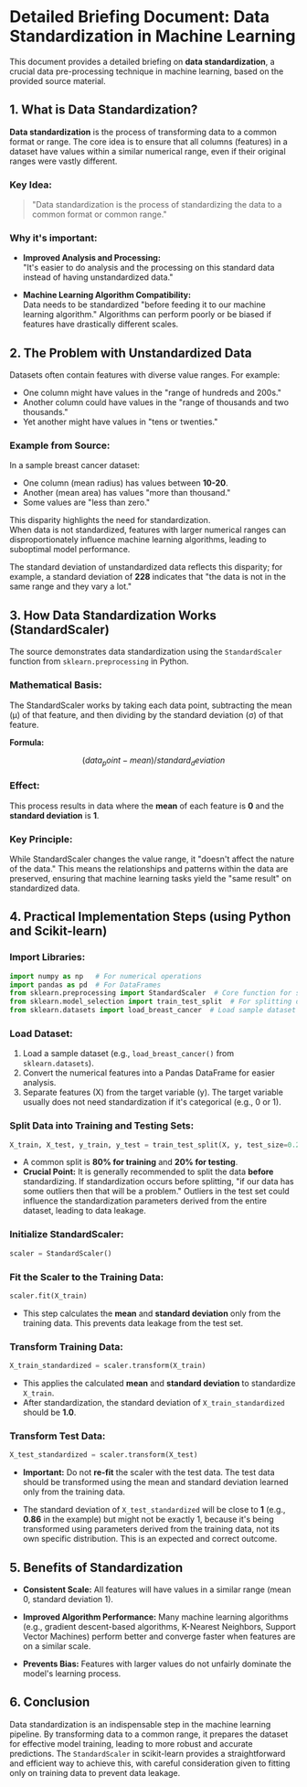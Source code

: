 
# Detailed Briefing Document: Data Standardization in Machine Learning

This document provides a detailed briefing on **data standardization**, a crucial data pre-processing technique in machine learning, based on the provided source material.

## 1. What is Data Standardization?

**Data standardization** is the process of transforming data to a common format or range. The core idea is to ensure that all columns (features) in a dataset have values within a similar numerical range, even if their original ranges were vastly different.

### Key Idea:
> "Data standardization is the process of standardizing the data to a common format or common range."

### Why it's important:

- **Improved Analysis and Processing:**  
  "It's easier to do analysis and the processing on this standard data instead of having unstandardized data."
  
- **Machine Learning Algorithm Compatibility:**  
  Data needs to be standardized "before feeding it to our machine learning algorithm." Algorithms can perform poorly or be biased if features have drastically different scales.

## 2. The Problem with Unstandardized Data

Datasets often contain features with diverse value ranges. For example:

- One column might have values in the "range of hundreds and 200s."
- Another column could have values in the "range of thousands and two thousands."
- Yet another might have values in "tens or twenties."

### Example from Source:
In a sample breast cancer dataset:
- One column (mean radius) has values between **10-20**.
- Another (mean area) has values "more than thousand."
- Some values are "less than zero."

This disparity highlights the need for standardization.  
When data is not standardized, features with larger numerical ranges can disproportionately influence machine learning algorithms, leading to suboptimal model performance.

The standard deviation of unstandardized data reflects this disparity; for example, a standard deviation of **228** indicates that "the data is not in the same range and they vary a lot."

## 3. How Data Standardization Works (StandardScaler)

The source demonstrates data standardization using the `StandardScaler` function from `sklearn.preprocessing` in Python.

### Mathematical Basis:
The StandardScaler works by taking each data point, subtracting the mean (μ) of that feature, and then dividing by the standard deviation (σ) of that feature.

**Formula:**
```math
(data_point - mean) / standard_deviation
````

### Effect:

This process results in data where the **mean** of each feature is **0** and the **standard deviation** is **1**.

### Key Principle:

While StandardScaler changes the value range, it "doesn't affect the nature of the data." This means the relationships and patterns within the data are preserved, ensuring that machine learning tasks yield the "same result" on standardized data.

## 4. Practical Implementation Steps (using Python and Scikit-learn)

### Import Libraries:

```python
import numpy as np   # For numerical operations
import pandas as pd  # For DataFrames
from sklearn.preprocessing import StandardScaler  # Core function for standardization
from sklearn.model_selection import train_test_split  # For splitting data
from sklearn.datasets import load_breast_cancer  # Load sample dataset
```

### Load Dataset:

1. Load a sample dataset (e.g., `load_breast_cancer()` from `sklearn.datasets`).
2. Convert the numerical features into a Pandas DataFrame for easier analysis.
3. Separate features (X) from the target variable (y). The target variable usually does not need standardization if it's categorical (e.g., 0 or 1).

### Split Data into Training and Testing Sets:

```python
X_train, X_test, y_train, y_test = train_test_split(X, y, test_size=0.2)
```

* A common split is **80% for training** and **20% for testing**.
* **Crucial Point:** It is generally recommended to split the data **before** standardizing. If standardization occurs before splitting, "if our data has some outliers then that will be a problem." Outliers in the test set could influence the standardization parameters derived from the entire dataset, leading to data leakage.

### Initialize StandardScaler:

```python
scaler = StandardScaler()
```

### Fit the Scaler to the Training Data:

```python
scaler.fit(X_train)
```

* This step calculates the **mean** and **standard deviation** only from the training data. This prevents data leakage from the test set.

### Transform Training Data:

```python
X_train_standardized = scaler.transform(X_train)
```

* This applies the calculated **mean** and **standard deviation** to standardize `X_train`.
* After standardization, the standard deviation of `X_train_standardized` should be **1.0**.

### Transform Test Data:

```python
X_test_standardized = scaler.transform(X_test)
```

* **Important:** Do not **re-fit** the scaler with the test data. The test data should be transformed using the mean and standard deviation learned only from the training data.

* The standard deviation of `X_test_standardized` will be close to **1** (e.g., **0.86** in the example) but might not be exactly 1, because it's being transformed using parameters derived from the training data, not its own specific distribution. This is an expected and correct outcome.

## 5. Benefits of Standardization

* **Consistent Scale:** All features will have values in a similar range (mean 0, standard deviation 1).

* **Improved Algorithm Performance:** Many machine learning algorithms (e.g., gradient descent-based algorithms, K-Nearest Neighbors, Support Vector Machines) perform better and converge faster when features are on a similar scale.

* **Prevents Bias:** Features with larger values do not unfairly dominate the model's learning process.

## 6. Conclusion

Data standardization is an indispensable step in the machine learning pipeline. By transforming data to a common range, it prepares the dataset for effective model training, leading to more robust and accurate predictions. The `StandardScaler` in scikit-learn provides a straightforward and efficient way to achieve this, with careful consideration given to fitting only on training data to prevent data leakage.

```
```
